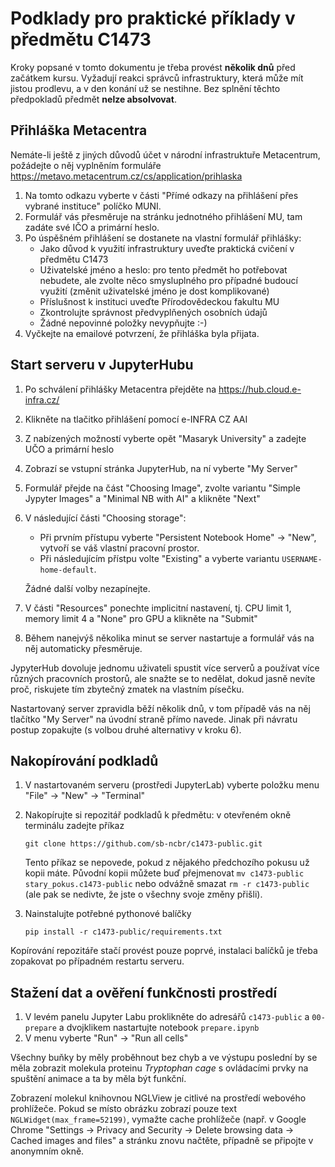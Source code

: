 # Podklady pro praktické příklady v předmětu C1473

Kroky popsané v tomto dokumentu je třeba provést **několik dnů** před začátkem kursu. Vyžadují reakci správců infrastruktury, která může mít jistou prodlevu,
a v den konání už se nestihne.
Bez splnění těchto předpokladů předmět **nelze absolvovat**.

## Přihláška Metacentra

Nemáte-li ještě z jiných důvodů účet v národní infrastruktuře Metacentrum, požádejte o něj vyplněním formuláře https://metavo.metacentrum.cz/cs/application/prihlaska

1. Na tomto odkazu vyberte v části "Přímé odkazy na přihlášení přes vybrané instituce" políčko MUNI.
2. Formulář vás přesměruje na stránku jednotného přihlášení MU, tam zadáte své IČO a primární heslo.
3. Po úspěšném přihlášení se dostanete na vlastní formulář přihlášky:
   - Jako důvod k využití infrastruktury uveďte praktická cvičení v předmětu C1473
   - Uživatelské jméno a heslo: pro tento předmět ho potřebovat nebudete, ale zvolte něco smysluplného pro případné budoucí využití (změnit uživatelské jméno je dost komplikované)
   - Příslušnost k instituci uveďte Přírodovědeckou fakultu MU
   - Zkontrolujte správnost předvyplňených osobních údajů
   - Žádné nepovinné položky nevypňujte :-)
4. Vyčkejte na emailové potvrzení, že přihláška byla přijata.

## Start serveru v JupyterHubu

1. Po schválení přihlášky Metacentra přejděte na https://hub.cloud.e-infra.cz/
2. Klikněte na tlačitko přihlášení pomocí e-INFRA CZ AAI
3. Z nabízených možností vyberte opět "Masaryk University" a zadejte UČO a primární heslo
4. Zobrazí se vstupní stránka JupyterHub, na ní vyberte "My Server"
5. Formulář přejde na část "Choosing Image", zvolte variantu "Simple Jypyter Images" a "Minimal NB with AI" a klikněte "Next"
6. V následující části "Choosing storage":
   - Při prvním přístupu vyberte "Persistent Notebook Home" -> "New", vytvoří se váš vlastní pracovní prostor.
   - Při následujícím přístpu volte "Existing" a vyberte variantu `USERNAME-home-default`.
     
   Žádné další volby nezapínejte.
8. V části "Resources" ponechte implicitní nastavení, tj. CPU limit 1, memory limit 4 a "None" pro GPU a klikněte na "Submit"
9. Během nanejvýš několika minut se server nastartuje a formulář vás na něj automaticky přesměruje.

JypyterHub dovoluje jednomu uživateli spustit více serverů a používat více různých pracovních prostorů, ale snažte se to nedělat, dokud jasně nevíte proč, riskujete tím zbytečný zmatek na vlastním písečku.

Nastartovaný server zpravidla běží několik dnů, v tom případě vás na něj tlačítko "My Server" na úvodní straně přímo navede. Jinak při návratu postup zopakujte (s volbou druhé alternativy v kroku 6). 

## Nakopírování podkladů

1. V nastartovaném serveru (prostředi JupyterLab) vyberte položku menu "File" -> "New" -> "Terminal"
2. Nakopírujte si repozitář podkladů k předmětu: v otevřeném okně terminálu zadejte příkaz
   
       git clone https://github.com/sb-ncbr/c1473-public.git

   Tento příkaz se nepovede, pokud z nějakého předchozího pokusu už kopii máte. Původní kopii můžete buď přejmenovat `mv c1473-public stary_pokus.c1473-public` nebo odvážně smazat `rm -r c1473-public` (ale pak se nedivte, že jste o všechny svoje změny přišli).
   
4. Nainstalujte potřebné pythonové balíčky

       pip install -r c1473-public/requirements.txt

Kopírování repozitáře stačí provést pouze poprvé, instalaci balíčků je třeba zopakovat po případném restartu serveru.

## Stažení dat a ověření funkčnosti prostředí

1. V levém panelu Jupyter Labu proklikněte do adresářů `c1473-public` a `00-prepare` a dvojklikem nastartujte notebook `prepare.ipynb`
2. V menu vyberte "Run" -> "Run all cells"

Všechny buňky by měly proběhnout bez chyb a ve výstupu poslední by se měla zobrazit molekula proteinu _Tryptophan cage_ s ovládacími prvky na spuštění animace a ta by měla být funkční.

Zobrazení molekul knihovnou NGLView je citlivé na prostředí webového prohlížeče. Pokud se místo obrázku zobrazí pouze text `NGLWidget(max_frame=52199)`, vymažte cache prohlížeče (např. v Google Chrome "Settings -> Privacy and Security -> Delete browsing data -> Cached images and files" a stránku znovu načtěte, případně se připojte v anonymním okně.

